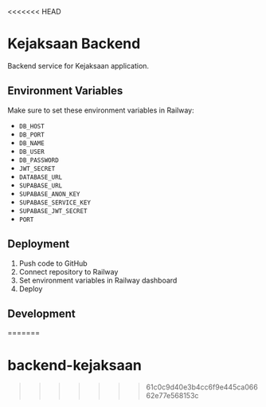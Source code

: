 <<<<<<< HEAD
# Kejaksaan Backend

Backend service for Kejaksaan application.

## Environment Variables

Make sure to set these environment variables in Railway:

- `DB_HOST`
- `DB_PORT`
- `DB_NAME`
- `DB_USER`
- `DB_PASSWORD`
- `JWT_SECRET`
- `DATABASE_URL`
- `SUPABASE_URL`
- `SUPABASE_ANON_KEY`
- `SUPABASE_SERVICE_KEY`
- `SUPABASE_JWT_SECRET`
- `PORT`

## Deployment

1. Push code to GitHub
2. Connect repository to Railway
3. Set environment variables in Railway dashboard
4. Deploy

## Development 
=======
# backend-kejaksaan
>>>>>>> 61c0c9d40e3b4cc6f9e445ca06662e77e568153c
